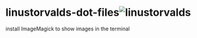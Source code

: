 # linustorvalds-dot-files![linustorvalds](https://user-images.githubusercontent.com/101960541/160301882-8edda5a0-cb18-4505-87a8-100fd78e4fce.png)


install ImageMagick to show images in the terminal
